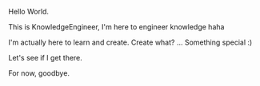 Hello World.

This is KnowledgeEngineer, I'm here to engineer knowledge haha

I'm actually here to learn and create. 
Create what?
...
Something special :)

Let's see if I get there.

For now, goodbye.
